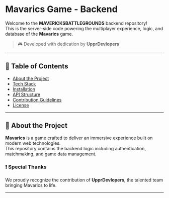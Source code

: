 # Mavarics Game - Backend

Welcome to the **MAVERICKSBATTLEGROUNDS** backend repository!  
This is the server-side code powering the multiplayer experience, logic, and database of the **Mavarics** game.

> 🎮 Developed with dedication by **UpprDevlopers**

---

## 🧾 Table of Contents

- [About the Project](#about-the-project)
- [Tech Stack](#tech-stack)
- [Installation](#installation)
- [API Structure](#api-structure)
- [Contribution Guidelines](#contribution-guidelines)
- [License](#license)

---

## 📌 About the Project

**Mavarics** is a game crafted to deliver an immersive experience built on modern web technologies.  
This repository contains the backend logic including authentication, matchmaking, and game data management.

### ❗ Special Thanks
We proudly recognize the contribution of **UpprDevlopers**, the talented team bringing Mavarics to life.

---

